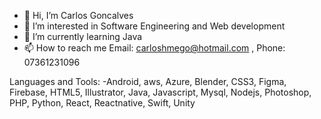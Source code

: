 - 👋 Hi, I’m Carlos Goncalves
- 👀 I’m interested in Software Engineering and Web development
- 🌱 I’m currently learning Java 
- 📫 How to reach me  Email: carloshmego@hotmail.com , Phone: 07361231096

Languages and Tools:
-Android, aws, Azure, Blender, CSS3, Figma, Firebase, HTML5, Illustrator, Java, Javascript, Mysql, Nodejs, Photoshop, PHP, Python, React, Reactnative, Swift,  Unity 
